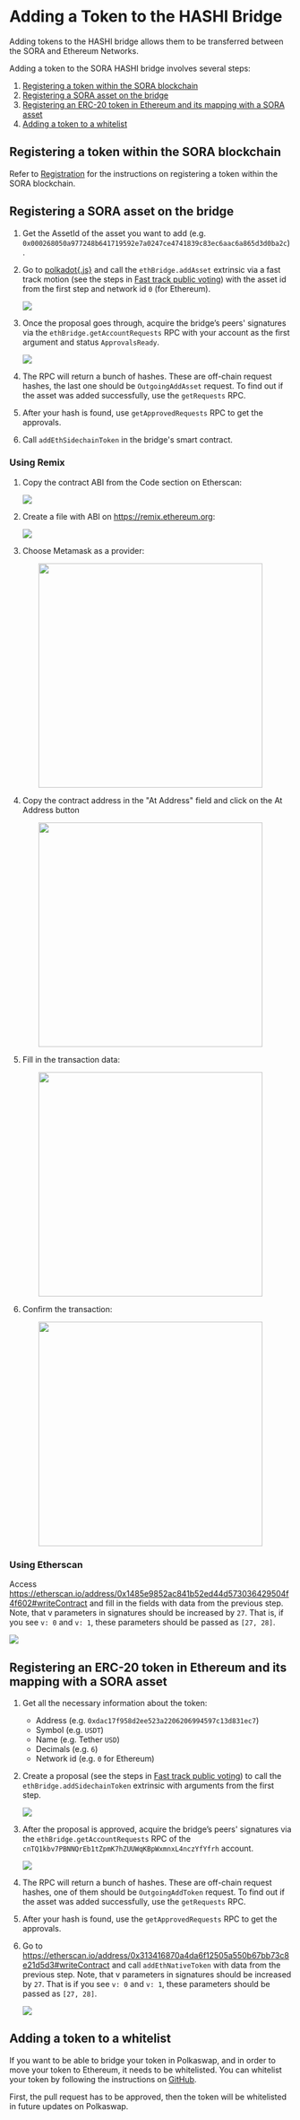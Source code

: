 # Adding a Token to the HASHI Bridge

Adding tokens to the HASHI bridge allows them to be transferred between the SORA and Ethereum Networks.

Adding a token to the SORA HASHI bridge involves several steps:

1. [Registering a token within the SORA blockchain](#registering-a-token-within-the-sora-blockchain)
2. [Registering a SORA asset on the bridge](#registering-a-sora-asset-on-the-bridge)
3. [Registering an ERC-20 token in Ethereum and its mapping with a SORA asset](#registering-an-erc-20-token-in-ethereum-and-its-mapping-with-a-sora-asset)
4. [Adding a token to a whitelist](#adding-a-token-to-a-whitelist)

## Registering a token within the SORA blockchain

Refer to [Registration](/register-an-asset.md) for the instructions on registering a token within the SORA blockchain.

## Registering a SORA asset on the bridge

1. Get the AssetId of the asset you want to add (e.g. `0x000268050a977248b641719592e7a0247ce4741839c83ec6aac6a865d3d0ba2c`).

2. Go to [polkadot{.js}](http://polkadot.js.org/) and call the `ethBridge.addAsset` extrinsic via a fast track motion (see the steps in [Fast track public voting](fast-track-public-voting.md)) with the asset id from the first step and network id `0` (for Ethereum).

   ![](.gitbook/assets/hashi-call-extrinsic.png)

3. Once the proposal goes through, acquire the bridge’s peers' signatures via the `ethBridge.getAccountRequests` RPC with your account as the first argument and status `ApprovalsReady`.

   ![](.gitbook/assets/hashi-acquire-signatures.png)

4. The RPC will return a bunch of hashes. These are off-chain request hashes, the last one should be `OutgoingAddAsset` request. To find out if the asset was added successfully, use the `getRequests` RPC.

5. After your hash is found, use `getApprovedRequests` RPC to get the approvals.

6. Call `addEthSidechainToken` in the bridge's smart contract.

### Using Remix

1. Copy the contract ABI from the Code section on Etherscan:

   ![](.gitbook/assets/hashi-copy-the-contract-abi.jpg)

2. Create a file with ABI on https://remix.ethereum.org:

   ![](.gitbook/assets/hashi-create-file-with-abi.jpg)

3. Choose Metamask as a provider:

<center><img src="/.gitbook/assets/hashi-choose-metamask.jpg" width="400"></center>

4. Copy the contract address in the "At Address" field and click on the At Address button

<center><img src="/.gitbook/assets/hashi-copy-address.jpg" width="400"></center>

5. Fill in the transaction data:

<center><img src="/.gitbook/assets/hashi-fill-in-data.jpg" width="400"></center>

6. Confirm the transaction:

<center><img src="/.gitbook/assets/hashi-confirm-transaction.jpg" width="400"></center>

### Using Etherscan

Access https://etherscan.io/address/0x1485e9852ac841b52ed44d573036429504f4f602#writeContract and fill in the fields with data from the previous step. Note, that v parameters in signatures should be increased by `27`. That is, if you see `v: 0` and `v: 1`, these parameters should be passed as `[27, 28]`.

![](.gitbook/assets/hashi-fill-in-data-using-etherscan.png)

## Registering an ERC-20 token in Ethereum and its mapping with a SORA asset

1. Get all the necessary information about the token:

   - Address (e.g. `0xdac17f958d2ee523a2206206994597c13d831ec7`)
   - Symbol (e.g. `USDT`)
   - Name (e.g. Tether `USD`)
   - Decimals (e.g. `6`)
   - Network id (e.g. `0` for Ethereum)

2. Create a proposal (see the steps in [Fast track public voting](fast-track-public-voting.md)) to call the `ethBridge.addSidechainToken` extrinsic with arguments from the first step.

   ![](.gitbook/assets/hashi-create-proposal.png)

3. After the proposal is approved, acquire the bridge’s peers' signatures via the `ethBridge.getAccountRequests` RPC of the `cnTQ1kbv7PBNNQrEb1tZpmK7hZUUWqKBpWxmnxL4nczYfYfrh` account.

   ![](.gitbook/assets/hashi-acquire-signatures.png)

4. The RPC will return a bunch of hashes. These are off-chain request hashes, one of them should be `OutgoingAddToken` request. To find out if the asset was added successfully, use the `getRequests` RPC.

5. After your hash is found, use the `getApprovedRequests` RPC to get the approvals.

6. Go to https://etherscan.io/address/0x313416870a4da6f12505a550b67bb73c8e21d5d3#writeContract and call `addEthNativeToken` with data from the previous step. Note, that v parameters in signatures should be increased by `27`. That is if you see `v: 0` and `v: 1`, these parameters should be passed as `[27, 28]`.

   ![](.gitbook/assets/hashi-add-contract.png)

## Adding a token to a whitelist

If you want to be able to bridge your token in Polkaswap, and in order to move your token to Ethereum, it needs to be whitelisted. You can whitelist your token by following the instructions on [GitHub](https://github.com/sora-xor/polkaswap-token-whitelist-config).

First, the pull request has to be approved, then the token will be whitelisted in future updates on Polkaswap.
